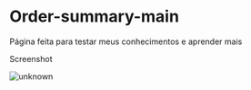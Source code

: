 # Order-summary-main
Página feita para testar meus conhecimentos e aprender mais

Screenshot 

![unknown](https://user-images.githubusercontent.com/61144266/149828169-742cf546-1026-44f7-97ce-7e2368afee61.png)
